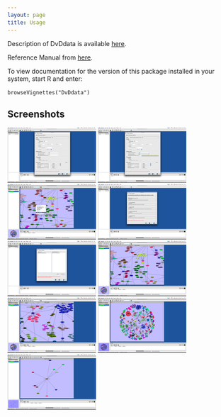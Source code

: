 ```yaml
---
layout: page
title: Usage
---
```


Description of DvDdata is available [here](https://bioconductor.org/packages/release/data/experiment/vignettes/DvDdata/inst/doc/DvDdata.pdf).

Reference Manual from [here](https://bioconductor.org/packages/release/data/experiment/manuals/DvDdata/man/DvDdata.pdf).

To view documentation for the version of this package installed in your system, start R and enter:

```{R}
browseVignettes("DvDdata")
```


## Screenshots

[![](screenshots/ss_dvdClassifyMenu.jpg)](images/dvdClassifyMenu.png)
[![](screenshots/ss_dvdClassifyMenu2.jpg)](images/dvdClassifyMenu2.png)
[![](screenshots/ss_dvdContextMenu.jpg)](images/dvdContextMenu.png)
[![](screenshots/ss_dvdInputMenu.jpg)](images/dvdInputMenu.png)
[![](screenshots/ss_dvdListsMenu.jpg)](images/dvdInputMenu.png)
[![](screenshots/ss_dvdNetworkCloseView.jpg)](images/dvdNetworkCloseView.png)
[![](screenshots/ss_dvdNetworkCloseView2.jpg)](images/dvdNetworkCloseView2.png)
[![](screenshots/ss_dvdNetworkOverview.jpg)](images/dvdNetworkOverview.png)
[![](screenshots/ss_dvdNetworkSimpl.jpg)](images/dvdNetworkSimpl.png)

